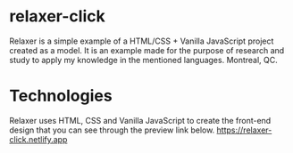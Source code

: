 # relaxer-click
Relaxer is a simple example of a HTML/CSS + Vanilla JavaScript project created as a model. It is an example made for the purpose of research and study to apply my knowledge in the mentioned languages. Montreal, QC.

# Technologies
Relaxer uses HTML, CSS and Vanilla JavaScript to create the front-end design that you can see through the preview link below.
https://relaxer-click.netlify.app
